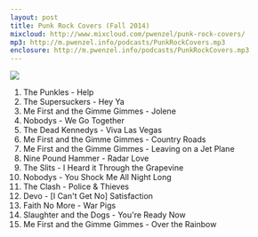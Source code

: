 ```yaml
---
layout: post
title: Punk Rock Covers (Fall 2014)
mixcloud: http://www.mixcloud.com/pwenzel/punk-rock-covers/
mp3: http://m.pwenzel.info/podcasts/PunkRockCovers.mp3
enclosure: http://m.pwenzel.info/podcasts/PunkRockCovers.mp3
---
```


![](http://images-mix.netdna-ssl.com/w/600/h/600/q/85/upload/images/extaudio/1af5d47b-2538-4184-8eb7-c359d0462245.jpg)

1. The Punkles - Help
2. The Supersuckers - Hey Ya
3. Me First and the Gimme Gimmes - Jolene
4. Nobodys - We Go Together
5. The Dead Kennedys - Viva Las Vegas
6. Me First and the Gimme Gimmes - Country Roads
7. Me First and the Gimme Gimmes - Leaving on a Jet Plane
8. Nine Pound Hammer - Radar Love
9. The Slits - I Heard it Through the Grapevine
10. Nobodys - You Shock Me All Night Long
11. The Clash - Police & Thieves
12. Devo - [I Can't Get No] Satisfaction
13. Faith No More - War Pigs
14. Slaughter and the Dogs - You're Ready Now
15. Me First and the Gimme Gimmes - Over the Rainbow